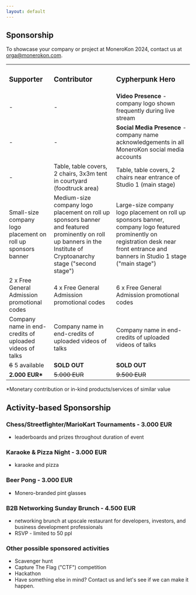 ```yaml
---
layout: default
---
```


<h2>Sponsorship</h2>
<p>To showcase your company or project at MoneroKon 2024, contact us at <a href="mailto:orga@monerokon.com">orga@monerokon.com</a>.</p>
<table>
<tbody>
<tr style="height: 23px;">
<td style="height: 23px;"><h3>Supporter</h3></td>
<td style="height: 23px;"><h3>Contributor</h3></td>
<td style="height: 23px;"><h3>Cypherpunk Hero</h3></td>
</tr>
<tr style="height: 23px;">
<td style="height: 23px;"> - </td>
<td style="height: 23px;"> - </td>
<td style="height: 23px;"><strong>Video Presence</strong> - company logo shown frequently during live stream</td>
</tr>
<tr style="height: 23px;">
<td style="height: 23px;"> - </td>
<td style="height: 23px;"> - </td>
<td style="height: 23px;"><strong>Social Media Presence</strong> - company name acknowledgements in all MoneroKon social media accounts</td>
</tr>
<tr style="height: 23px;">
<td style="height: 23px;"> - </td>
<td style="height: 23px;">Table, table covers, 2 chairs, 3x3m tent in courtyard (foodtruck area)</td>
<td style="height: 23px;">Table, table covers, 2 chairs near entrance of Studio 1 (main stage)</td>
</tr>
<tr style="height: 23px;">
<td style="height: 23px;">Small-size company logo placement on roll up sponsors banner</td>
<td style="height: 23px;">Medium-size company logo placement on roll up sponsors banner and featured prominently on roll up banners in the Institute of Cryptoanarchy stage ("second stage")</td>
<td style="height: 23px;">Large-size company logo placement on roll up sponsors banner, company logo featured prominently on registration desk near front entrance and banners in Studio 1 stage ("main stage")</td>
</tr>
<tr style="height: 23px;">
<td style="height: 23px;">2 x Free General Admission promotional codes</td>
<td style="height: 23px;">4 x Free General Admission promotional codes</td>
<td style="height: 23px;">6 x Free General Admission promotional codes</td>
</tr>
<tr style="height: 23px;">
<td style="height: 23px;">Company name in end-credits of uploaded videos of talks</td>
<td style="height: 23px;">Company name in end-credits of uploaded videos of talks</td>
<td style="height: 23px;">Company name in end-credits of uploaded videos of talks</td>
</tr>
<tr style="height: 23px;">
<td style="height: 23px;"><s>6</s> 5 available</td>
<td style="height: 23px;"><strong>SOLD OUT</strong></td>
<td style="height: 23px;"><strong>SOLD OUT</strong></td>
</tr>
<tr style="height: 23px;">
<td style="height: 23px;"><strong>2.000 EUR*</strong></td>
<td style="height: 23px;"><s>5.000 EUR</s></td>
<td style="height: 23px;"><s>9.500 EUR</s></td>
</tr>
</tbody>
</table>
*Monetary contribution or in-kind products/services of similar value
<br>
<h2>Activity-based Sponsorship</h2>

<h3>Chess/Streetfighter/MarioKart Tournaments - 3.000 EUR</h3>
<ul>
<li>leaderboards and prizes throughout duration of event</li>
</ul>

<h3>Karaoke & Pizza Night - 3.000 EUR</h3>
<ul>
<li>karaoke and pizza</li>
</ul>

<h3>Beer Pong - 3.000 EUR</h3>
<ul>
<li>Monero-branded pint glasses</li>
</ul>

<h3>B2B Networking Sunday Brunch - 4.500 EUR</h3>
<ul>
<li>networking brunch at upscale restaurant for developers, investors, and business development professionals</li>
<li>RSVP - limited to 50 ppl</li>
</ul>

<h3>Other possible sponsored activities</h3>
<ul>
<li>Scavenger hunt</li>
<li>Capture The Flag ("CTF") competition</li>
<li>Hackathon</li>
<li>Have something else in mind? Contact us and let's see if we can make it happen.</li>
</ul>
